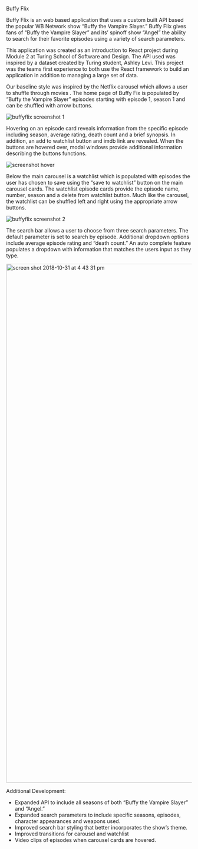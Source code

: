 Buffy Flix

Buffy Flix is an web based application that uses a custom built API based the popular WB Network show “Buffy the Vampire Slayer.” Buffy Flix  gives fans of “Buffy the Vampire Slayer” and its’ spinoff show “Angel” the ability to search for their favorite episodes using a variety of search parameters.

This application was created as an introduction to React project during Module 2 at Turing School of Software and Design. The API used was inspired by a dataset created by Turing student, Ashley Levi. This project was the teams first experience to both use the React framework to build an application in addition to managing a large set of data.  

Our baseline style was inspired by the Netflix carousel which allows a user to shuffle through movies . The home  page of Buffy Fix is populated by “Buffy the Vampire Slayer”  episodes starting with episode 1, season 1 and can be shuffled with arrow buttons. 

![buffyflix screenshot 1](https://user-images.githubusercontent.com/36204045/47824237-7a500280-dd31-11e8-9da8-61820c4e353b.png)

Hovering on an episode card reveals information from the specific episode including season, average rating, death count and a brief synopsis. In addition, an add to watchlist button and imdb link are revealed.  When the buttons are hovered over, modal windows provide additional information describing the buttons functions.

![screenshot hover](https://user-images.githubusercontent.com/36204045/47824277-b6836300-dd31-11e8-96b8-25ca2858a5f2.png)

Below the main carousel is a watchlist which is populated with episodes the user has chosen to save using the “save to watchlist” button on the main carousel cards. The  watchlist episode cards provide the episode name, number, season and a delete from watchlist button. Much like the carousel, the watchlist can be shuffled left and right using the appropriate arrow buttons.

![buffyflix screenshot 2](https://user-images.githubusercontent.com/36204045/47824264-a1a6cf80-dd31-11e8-89c0-f1bacd5c9522.png)

The search bar allows a user to choose from three search parameters. The default parameter is set to search by episode. Additional dropdown options include average episode rating and “death count.” An auto complete feature populates a dropdown with information that matches the users input as they type.   

<img width="1407" alt="screen shot 2018-10-31 at 4 43 31 pm" src="https://user-images.githubusercontent.com/36204045/47824289-cc912380-dd31-11e8-8241-bafbc01be9b3.png">

Additional Development:
* Expanded API to include all seasons of both “Buffy the Vampire Slayer” and  “Angel.”
* Expanded search parameters to include specific seasons, episodes, character appearances and weapons used.
* Improved search bar styling that better incorporates the show’s theme.
* Improved transitions for carousel and watchlist
* Video clips of episodes when carousel cards are hovered.
